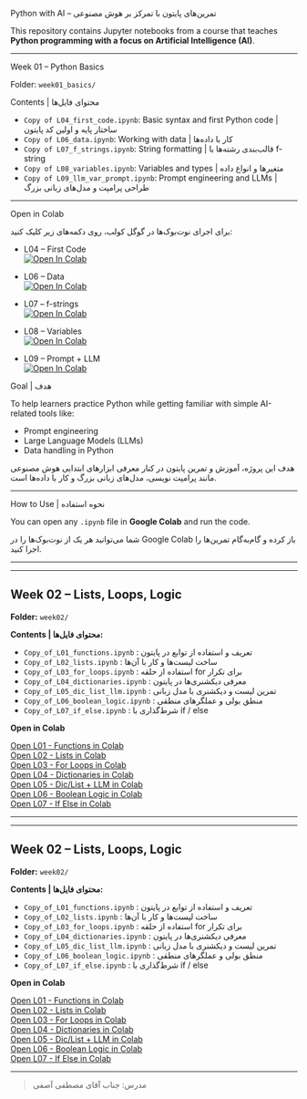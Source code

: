 Python with AI – تمرین‌های پایتون با تمرکز بر هوش مصنوعی

This repository contains Jupyter notebooks from a course that teaches **Python programming with a focus on Artificial Intelligence (AI)**.

---

Week 01 – Python Basics

Folder: `week01_basics/`


Contents | محتوای فایل‌ها

- `Copy of L04_first_code.ipynb`: Basic syntax and first Python code | ساختار پایه و اولین کد پایتون
- `Copy of L06_data.ipynb`: Working with data | کار با داده‌ها
- `Copy of L07_f_strings.ipynb`: String formatting | قالب‌بندی رشته‌ها با f-string
- `Copy of L08_variables.ipynb`: Variables and types | متغیرها و انواع داده
- `Copy of L09_llm_var_prompt.ipynb`: Prompt engineering and LLMs | طراحی پرامپت و مدل‌های زبانی بزرگ

---
Open in Colab

برای اجرای نوت‌بوک‌ها در گوگل کولب، روی دکمه‌های زیر کلیک کنید:

- L04 – First Code  
  [![Open In Colab](https://colab.research.google.com/assets/colab-badge.svg)](https://colab.research.google.com/github/Nsport441/python-projects-class/blob/main/week01_basics/Copy%20of%20L04_first_code.ipynb)

- L06 – Data  
  [![Open In Colab](https://colab.research.google.com/assets/colab-badge.svg)](https://colab.research.google.com/github/Nsport441/python-projects-class/blob/main/week01_basics/Copy%20of%20L06_data.ipynb)

- L07 – f-strings  
  [![Open In Colab](https://colab.research.google.com/assets/colab-badge.svg)](https://colab.research.google.com/github/Nsport441/python-projects-class/blob/main/week01_basics/Copy%20of%20L07_f_strings.ipynb)

- L08 – Variables  
  [![Open In Colab](https://colab.research.google.com/assets/colab-badge.svg)](https://colab.research.google.com/github/Nsport441/python-projects-class/blob/main/week01_basics/Copy%20of%20L08_variables.ipynb)

- L09 – Prompt + LLM  
  [![Open In Colab](https://colab.research.google.com/assets/colab-badge.svg)](https://colab.research.google.com/github/Nsport441/python-projects-class/blob/main/week01_basics/Copy%20of%20L09_llm_var_prompt.ipynb)


Goal | هدف

To help learners practice Python while getting familiar with simple AI-related tools like:
- Prompt engineering
- Large Language Models (LLMs)
- Data handling in Python

هدف این پروژه، آموزش و تمرین پایتون در کنار معرفی ابزارهای ابتدایی هوش مصنوعی مانند پرامپت نویسی، مدل‌های زبانی بزرگ و کار با داده‌ها است.

---

How to Use | نحوه استفاده

You can open any `.ipynb` file in **Google Colab** and run the code.

شما می‌توانید هر یک از نوت‌بوک‌ها را در Google Colab باز کرده و گام‌به‌گام تمرین‌ها را اجرا کنید.

---
---

## Week 02 – Lists, Loops, Logic

**Folder:** `week02/`

**Contents | محتوای فایل‌ها:**

- `Copy_of_L01_functions.ipynb` : تعریف و استفاده از توابع در پایتون
- `Copy_of_L02_lists.ipynb` : ساخت لیست‌ها و کار با آن‌ها
- `Copy_of_L03_for_loops.ipynb` : استفاده از حلقه for برای تکرار
- `Copy_of_L04_dictionaries.ipynb` : معرفی دیکشنری‌ها در پایتون
- `Copy_of_L05_dic_list_llm.ipynb` : تمرین لیست و دیکشنری با مدل زبانی
- `Copy_of_L06_boolean_logic.ipynb` : منطق بولی و عملگرهای منطقی
- `Copy_of_L07_if_else.ipynb` : شرط‌گذاری با if / else

**Open in Colab**

[Open L01 - Functions in Colab](https://colab.research.google.com/github/Nsport441/python-projects-class/blob/main/week02/Copy_of_L01_functions.ipynb)  
[Open L02 - Lists in Colab](https://colab.research.google.com/github/Nsport441/python-projects-class/blob/main/week02/Copy_of_L02_lists.ipynb)  
[Open L03 - For Loops in Colab](https://colab.research.google.com/github/Nsport441/python-projects-class/blob/main/week02/Copy_of_L03_for_loops.ipynb)  
[Open L04 - Dictionaries in Colab](https://colab.research.google.com/github/Nsport441/python-projects-class/blob/main/week02/Copy_of_L04_dictionaries.ipynb)  
[Open L05 - Dic/List + LLM in Colab](https://colab.research.google.com/github/Nsport441/python-projects-class/blob/main/week02/Copy_of_L05_dic_list_llm.ipynb)  
[Open L06 - Boolean Logic in Colab](https://colab.research.google.com/github/Nsport441/python-projects-class/blob/main/week02/Copy_of_L06_boolean_logic.ipynb)  
[Open L07 - If Else in Colab](https://colab.research.google.com/github/Nsport441/python-projects-class/blob/main/week02/Copy_of_L07_if_else.ipynb)

---
---

## Week 02 – Lists, Loops, Logic

**Folder:** `week02/`

**Contents | محتوای فایل‌ها:**

- `Copy_of_L01_functions.ipynb` : تعریف و استفاده از توابع در پایتون
- `Copy_of_L02_lists.ipynb` : ساخت لیست‌ها و کار با آن‌ها
- `Copy_of_L03_for_loops.ipynb` : استفاده از حلقه for برای تکرار
- `Copy_of_L04_dictionaries.ipynb` : معرفی دیکشنری‌ها در پایتون
- `Copy_of_L05_dic_list_llm.ipynb` : تمرین لیست و دیکشنری با مدل زبانی
- `Copy_of_L06_boolean_logic.ipynb` : منطق بولی و عملگرهای منطقی
- `Copy_of_L07_if_else.ipynb` : شرط‌گذاری با if / else

**Open in Colab**

[Open L01 - Functions in Colab](https://colab.research.google.com/github/Nsport441/python-projects-class/blob/main/week02/Copy_of_L01_functions.ipynb)  
[Open L02 - Lists in Colab](https://colab.research.google.com/github/Nsport441/python-projects-class/blob/main/week02/Copy_of_L02_lists.ipynb)  
[Open L03 - For Loops in Colab](https://colab.research.google.com/github/Nsport441/python-projects-class/blob/main/week02/Copy_of_L03_for_loops.ipynb)  
[Open L04 - Dictionaries in Colab](https://colab.research.google.com/github/Nsport441/python-projects-class/blob/main/week02/Copy_of_L04_dictionaries.ipynb)  
[Open L05 - Dic/List + LLM in Colab](https://colab.research.google.com/github/Nsport441/python-projects-class/blob/main/week02/Copy_of_L05_dic_list_llm.ipynb)  
[Open L06 - Boolean Logic in Colab](https://colab.research.google.com/github/Nsport441/python-projects-class/blob/main/week02/Copy_of_L06_boolean_logic.ipynb)  
[Open L07 - If Else in Colab](https://colab.research.google.com/github/Nsport441/python-projects-class/blob/main/week02/Copy_of_L07_if_else.ipynb)

---

> مدرس: جناب آقای مصطفی آصفی
